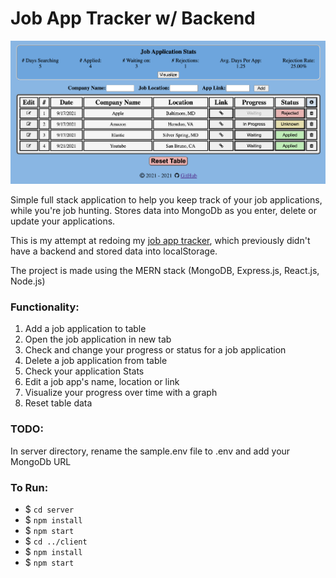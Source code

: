 # Job App Tracker w/ Backend

![Application Preview](preview.png)

Simple full stack application to help you keep track of your job applications, while you're job hunting. Stores data into MongoDb as you enter, delete or update your applications. 

This is my attempt at redoing my [job app tracker](https://github.com/mwzheng/job-application-tracker), which previously didn't have a backend and stored data into localStorage.

The project is made using the MERN stack (MongoDB, Express.js, React.js, Node.js)

### Functionality:
1. Add a job application to table
2. Open the job application in new tab
3. Check and change your progress or status for a job application
4. Delete a job application from table
5. Check your application Stats
6. Edit a job app's name, location or link
7. Visualize your progress over time with a graph
8. Reset table data

### TODO:
In server directory, rename the sample.env file to .env and add your MongoDb URL

### To Run:
- $ `cd server`
- $ `npm install`
- $ `npm start`
- $ `cd ../client`
- $ `npm install`
- $ `npm start`